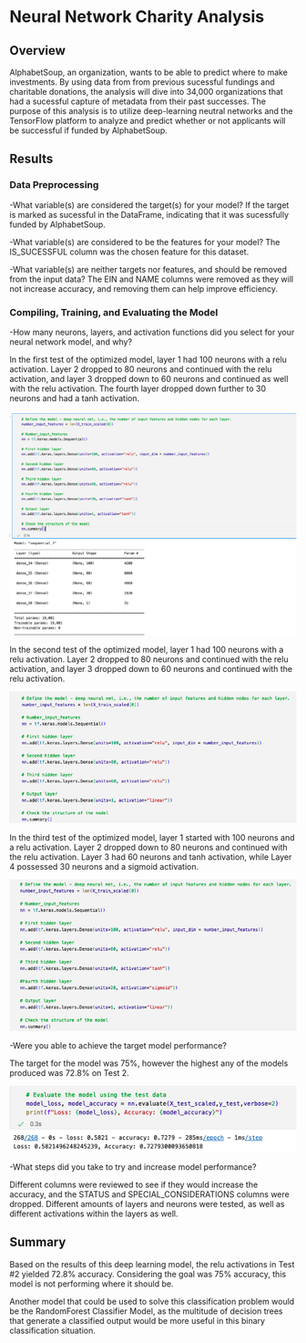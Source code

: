# Neural Network Charity Analysis

## Overview

AlphabetSoup, an organization, wants to be able to predict where to make investments. By using data from from previous sucessful fundings and charitable donations, the analysis will dive into 34,000 organizations that had a sucessful capture of metadata from their past successes. The purpose of this analysis is to utilize deep-learning neutral networks and the TensorFlow platform to analyze and predict whether or not applicants will be successful if funded by AlphabetSoup.

## Results

### Data Preprocessing

-What variable(s) are considered the target(s) for your model?
If the target is marked as sucessful in the DataFrame, indicating that it was sucessfully funded by AlphabetSoup.

-What variable(s) are considered to be the features for your model?
The IS_SUCESSFUL column was the chosen feature for this dataset.

-What variable(s) are neither targets nor features, and should be removed from the input data?
The EIN and NAME columns were removed as they will not increase accuracy, and removing them can help improve efficiency. 

### Compiling, Training, and Evaluating the Model

-How many neurons, layers, and activation functions did you select for your neural network model, and why?

In the first test of the optimized model, layer 1 had 100 neurons with a relu activation. Layer 2 dropped to 80 neurons and continued with the relu activation, and layer 3 dropped down to 60 neurons and continued as well with the relu activation. The fourth layer dropped down further to 30 neurons and had a tanh activation.

![test1](img/test1.png)

In the second test of the optimized model, layer 1 had 100 neurons with a relu activation. Layer 2 dropped to 80 neurons and continued with the relu activation, and layer 3 dropped down to 60 neurons and continued with the relu activation. 

![test2](img/test2.png)

In the third test of the optimized model, layer 1 started with 100 neurons and a relu activation. Layer 2 dropped down to 80 neurons and continued with the relu activation. Layer 3 had 60 neurons and tanh activation, while Layer 4 possessed 30 neurons and a sigmoid activation. 

![test3](img/test3.png)

-Were you able to achieve the target model performance?

The target for the model was 75%, however the highest any of the models produced was 72.8% on Test 2.

![t2_acc](img/t2_acc.png)

-What steps did you take to try and increase model performance?

Different columns were reviewed to see if they would increase the accuracy, and the STATUS and SPECIAL_CONSIDERATIONS columns were dropped. Different amounts of layers and neurons were tested, as well as different activations within the layers as well. 

 ## Summary
 
Based on the results of this deep learning model, the relu activations in Test #2 yielded 72.8% accuracy. Considering the goal was 75% accuracy, this model is not performing where it should be. 
 
Another model that could be used to solve this classification problem would be the RandomForest Classifier Model, as the multitude of decision trees that generate a classified output would be more useful in this binary classification situation. 
